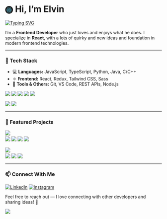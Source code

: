 # <img height="25px" width="25px" src="./assets/react_loader.gif" style="vertical-align: middle;" /> Hi, I’m Elvin

[![Typing SVG](https://readme-typing-svg.herokuapp.com?font=Fira+Code&pause=1000&color=61DAFB&center=false&vCenter=true&width=435&lines=Frontend+Developer;React+Enthusiast;Lifelong+Learner)](https://git.io/typing-svg)

I’m a **Frontend Developer** who just loves and enjoys what he does.
I specialize in **React**, with a lots of quirky and new ideas and foundation in modern frontend technologies.

---

### 🚀 Tech Stack

- 💻 **Languages:** JavaScript, TypeScript, Python, Java, C/C++
- ⚛️ **Frontend:** React, Redux, Tailwind CSS, Sass
- 🧩 **Tools & Others:** Git, VS Code, REST APIs, Node.js
<p align="start">
  <img src="https://img.shields.io/badge/React-61DAFB?style=for-the-badge&logo=react&logoColor=black" />
  <img src="https://img.shields.io/badge/Tailwind-38B2AC?style=for-the-badge&logo=tailwind-css&logoColor=white" />
  <img src="https://shields.io/badge/JavaScript-F7DF1E?style=for-the-badge&logo=javascript&logoColor=black" />
  <img src="https://img.shields.io/badge/TypeScript-007ACC?style=for-the-badge&logo=typescript&logoColor=white" />
  <img src="https://img.shields.io/badge/Sass-CC6699?style=for-the-badge&logo=sass&logoColor=white" />
</p>

<div align="start">

  <img height="160em" src="https://github-readme-stats.vercel.app/api?username=M4sayev&show_icons=true&theme=react&count_private=true" />
  <img height="160em" src="https://github-readme-stats.vercel.app/api/top-langs/?username=M4sayev&layout=compact&theme=react" />

</div>

---

### 🌟 Featured Projects
<div align="start">

  <div>
    <a href="https://github.com/M4sayev/XanButik">
      <img src="https://github-readme-stats.vercel.app/api/pin/?username=M4sayev&repo=XanButik&theme=react" />
    </a>
    <br>
    <img src="https://img.shields.io/badge/React-20232A?style=for-the-badge&logo=react&logoColor=61DAFB" />
    <img src="https://img.shields.io/badge/Vite-646CFF?style=for-the-badge&logo=vite&logoColor=white" />
    <img src="https://img.shields.io/badge/CSS-1572B6?style=for-the-badge&logo=css3&logoColor=white" />
    <img src="https://img.shields.io/badge/Leaflet-199900?style=for-the-badge" />
  </div>
  <br>
  <div >
    <a href="https://github.com/M4sayev/SackHead-Runner">
      <img src="https://github-readme-stats.vercel.app/api/pin/?username=M4sayev&repo=SackHead-Runner&theme=react" />
    </a>
    <br>
    <img src="https://img.shields.io/badge/JavaScript-F7DF1E?style=for-the-badge&logo=javascript&logoColor=black" />
    <img src="https://img.shields.io/badge/Kaplay.js-ff69b4?style=for-the-badge" />
    <img src="https://img.shields.io/badge/CSS-1572B6?style=for-the-badge&logo=css3&logoColor=white" />
  </div>

</div>


---

### 📫 Connect With Me

[![LinkedIn](https://img.shields.io/badge/LinkedIn-0077B5?style=for-the-badge&logo=linkedin&logoColor=white)](https://www.linkedin.com/in/elvin-musayev/)
[![Instagram](https://img.shields.io/badge/Instagram-E4405F?style=for-the-badge&logo=instagram&logoColor=white)](https://www.instagram.com/_elvin_musaev_/)

Feel free to reach out — I love connecting with other developers and sharing ideas! 🚀

![](https://komarev.com/ghpvc/?username=M4sayev&color=61dafb&style=flat-square)


